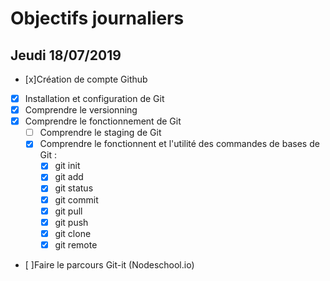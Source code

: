 # Objectifs journaliers

## Jeudi 18/07/2019


* [x]Création de compte Github
* [x] Installation et configuration de Git
* [x] Comprendre le versionning
* [x] Comprendre le fonctionnement de Git
  * [ ] Comprendre le staging de Git
  * [x] Comprendre le fonctionnent et l'utilité des commandes de bases de Git :
    * [x] git init
    * [x] git add
    * [x] git status
    * [x] git commit
    * [x] git pull
    * [x] git push
    * [x] git clone
    * [x] git remote
* [ ]Faire le parcours Git-it (Nodeschool.io)
